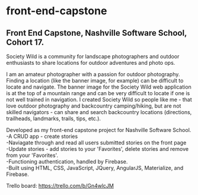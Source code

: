 # front-end-capstone
<h2>Front End Capstone, Nashville Software School, Cohort 17.</h2>

<p>Society Wild is a community for landscape photographers and outdoor enthusiasts to share locations for outdoor adventures and photo ops.</p>

<p>I am an amateur photographer with a passion for outdoor photography. Finding a location (like the banner image, for example) can be difficult to locate and navigate. The banner image for the Society Wild web application is at the top of a mountain range and can be very difficult to locate if one is not well trained in navigation. I created Society Wild so people like me - that love outdoor photography and backcountry camping/hiking, but are not skilled navigators - can share and search backcountry locations (directions, trailheads, landmarks, trails, tips, etc.).</p>

Developed as my front-end capstone project for Nashville Software School.<br>
-A CRUD app - create stories<br>
-Naviagate through and read all users submitted stories on the front page<br>
-Update stories - add stories to your 'Favorites', delete stories and remove from your 'Favorites'.<br>
-Functioning authentication, handled by Firebase.<br>
-Built using HTML, CSS, JavaScript, JQuery, AngularJS, Materialize, and Firebase.<br>


Trello board: 		https://trello.com/b/Gn4wlcJM
<br>



